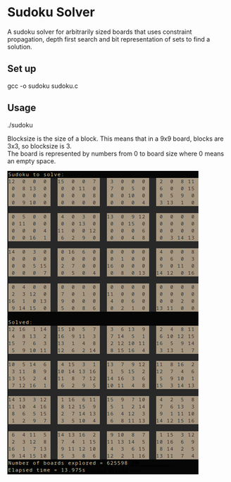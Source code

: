 # Sudoku Solver

A sudoku solver for arbitrarily sized boards that uses constraint propagation, depth first search and bit representation of sets to find a solution.

## Set up
gcc -o sudoku sudoku.c

## Usage
./sudoku

Blocksize is the size of a block. This means that in a 9x9 board, blocks are 3x3, so blocksize is 3.<br>
The board is represented by numbers from 0 to board size where 0 means an empty space.


![](screenshot.png)
